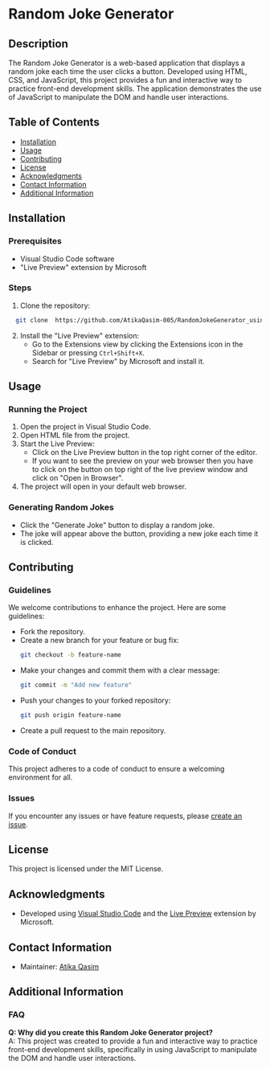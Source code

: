 # Random Joke Generator

## Description
The Random Joke Generator is a web-based application that displays a random joke each time the user clicks a button. Developed using HTML, CSS, and JavaScript, this project provides a fun and interactive way to practice front-end development skills. The application demonstrates the use of JavaScript to manipulate the DOM and handle user interactions.

## Table of Contents
- [Installation](#installation)
- [Usage](#usage)
- [Contributing](#contributing)
- [License](#license)
- [Acknowledgments](#acknowledgments)
- [Contact Information](#contact-information)
- [Additional Information](#additional-information)

## Installation
### Prerequisites
- Visual Studio Code software
- "Live Preview" extension by Microsoft

### Steps
1. Clone the repository:
 ```bash
   git clone  https://github.com/AtikaQasim-005/RandomJokeGenerator_using_HTML-CSS-JS.git
   ```
   
2. Install the "Live Preview" extension:
   - Go to the Extensions view by clicking the Extensions icon in the Sidebar or pressing `Ctrl+Shift+X`.
   - Search for "Live Preview" by Microsoft and install it.

## Usage
### Running the Project
1. Open the project in Visual Studio Code.
2. Open HTML file from the project.
3. Start the Live Preview:
   - Click on the Live Preview button in the top right corner of the editor.
   - If you want to see the preview on your web browser then you have to click on the button on top right of the live preview window and click on "Open in Browser".
4. The project will open in your default web browser.

### Generating Random Jokes
- Click the "Generate Joke" button to display a random joke.
- The joke will appear above the button, providing a new joke each time it is clicked.

## Contributing
### Guidelines
We welcome contributions to enhance the project. Here are some guidelines:
- Fork the repository.
- Create a new branch for your feature or bug fix:
  ```bash
  git checkout -b feature-name
  ```
- Make your changes and commit them with a clear message:
  ```bash
  git commit -m "Add new feature"
  ```
- Push your changes to your forked repository:
  ```bash
  git push origin feature-name
  ```
- Create a pull request to the main repository.

### Code of Conduct
This project adheres to a code of conduct to ensure a welcoming environment for all.

### Issues
If you encounter any issues or have feature requests, please [create an issue](https://github.com/AtikaQasim-005/RandomJokeGenerator_using_HTML-CSS-JS/issues).

## License
This project is licensed under the MIT License.

## Acknowledgments
- Developed using [Visual Studio Code](https://code.visualstudio.com) and the [Live Preview](https://marketplace.visualstudio.com/items?itemName=ms-vscode.live-server) extension by Microsoft.

## Contact Information
- Maintainer: [Atika Qasim](mailto:atikaqasim005@gmail.com)

## Additional Information
### FAQ
**Q: Why did you create this Random Joke Generator project?**  
A: This project was created to provide a fun and interactive way to practice front-end development skills, specifically in using JavaScript to manipulate the DOM and handle user interactions.
